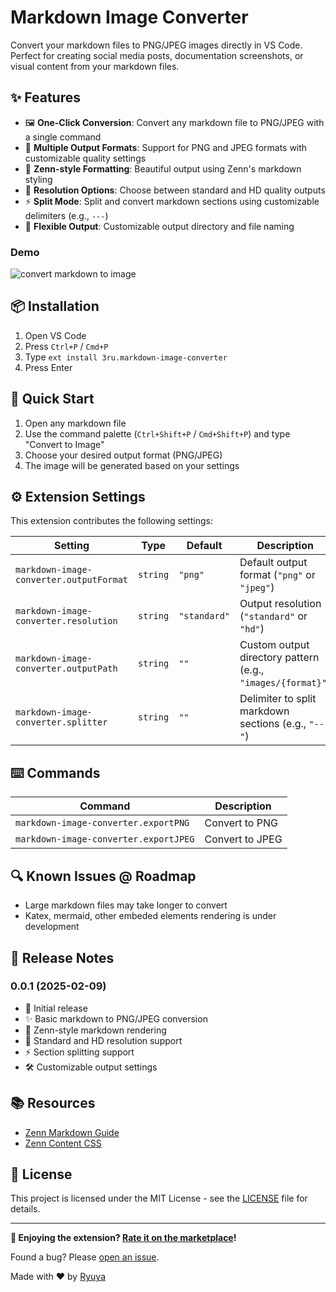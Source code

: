 # Markdown Image Converter

Convert your markdown files to PNG/JPEG images directly in VS Code. Perfect for creating social media posts, documentation screenshots, or visual content from your markdown files.

## ✨ Features

- 🖼️ **One-Click Conversion**: Convert any markdown file to PNG/JPEG with a single command
- 📱 **Multiple Output Formats**: Support for PNG and JPEG formats with customizable quality settings
- 🎨 **Zenn-style Formatting**: Beautiful output using Zenn's markdown styling
- 📏 **Resolution Options**: Choose between standard and HD quality outputs
- ⚡ **Split Mode**: Split and convert markdown sections using customizable delimiters (e.g., `---`)
- 🎯 **Flexible Output**: Customizable output directory and file naming

### Demo
![convert markdown to image](images/demo.gif)

## 📦 Installation

1. Open VS Code
2. Press `Ctrl+P` / `Cmd+P`
3. Type `ext install 3ru.markdown-image-converter`
4. Press Enter

## 🚀 Quick Start

1. Open any markdown file
2. Use the command palette (`Ctrl+Shift+P` / `Cmd+Shift+P`) and type "Convert to Image"
3. Choose your desired output format (PNG/JPEG)
4. The image will be generated based on your settings

## ⚙️ Extension Settings

This extension contributes the following settings:

| Setting | Type | Default | Description |
|---------|------|---------|-------------|
| `markdown-image-converter.outputFormat` | `string` | `"png"` | Default output format (`"png"` or `"jpeg"`) |
| `markdown-image-converter.resolution` | `string` | `"standard"` | Output resolution (`"standard"` or `"hd"`) |
| `markdown-image-converter.outputPath` | `string` | `""` | Custom output directory pattern (e.g., `"images/{format}"`) |
| `markdown-image-converter.splitter` | `string` | `""` | Delimiter to split markdown sections (e.g., `"---"`) |

## ⌨️ Commands

| Command | Description |
|---------|-------------|
| `markdown-image-converter.exportPNG` | Convert to PNG |
| `markdown-image-converter.exportJPEG` | Convert to JPEG |

## 🔍 Known Issues @ Roadmap

- Large markdown files may take longer to convert
- Katex, mermaid, other embeded elements rendering is under development


## 📝 Release Notes

### 0.0.1 (2025-02-09)
- 🎉 Initial release
- ✨ Basic markdown to PNG/JPEG conversion
- 🎨 Zenn-style markdown rendering
- 📏 Standard and HD resolution support
- ⚡ Section splitting support
- 🛠️ Customizable output settings

## 📚 Resources

- [Zenn Markdown Guide](https://zenn.dev/zenn/articles/markdown-guide)
- [Zenn Content CSS](https://github.com/zenn-dev/zenn-editor/tree/canary/packages/zenn-content-css)

## 📄 License

This project is licensed under the MIT License - see the [LICENSE](LICENSE) file for details.

---

**🌟 Enjoying the extension? [Rate it on the marketplace](https://marketplace.visualstudio.com/items?itemName=3ru.markdown-image-converter)!**

Found a bug? Please [open an issue](https://github.com/3ru/markdown-image-converter/issues).

Made with ❤️ by [Ryuya](https://github.com/3ru)